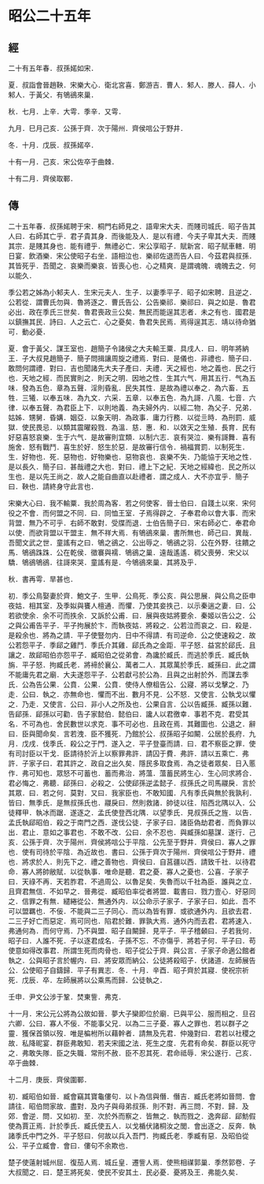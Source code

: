 # 昭公二十五年
## 經

二十有五年春．叔孫婼如宋．

夏．叔詣會晉趙鞅．宋樂大心．衛北宮喜．鄭游吉．曹人．邾人．滕人．薛人．小邾人．于黃父．有鴝鵒來巢．

秋．七月．上辛．大雩．季辛．又雩．

九月．巳月己亥．公孫于齊．次于陽州．齊侯唁公于野井．

冬．十月．戊辰．叔孫婼卒．

十有一月．己亥．宋公佐卒于曲棘．

十有二月．齊侯取鄆．

## 傳

二十五年春．叔孫婼聘于宋．桐門右師見之．語卑宋大夫．而賤司城氏．昭子告其人曰．右師其亡乎．君子貴其身．而後能及人．是以有禮．今夫子卑其大夫．而賤其宗．是賤其身也．能有禮乎．無禮必亡．宋公享昭子．賦新宮．昭子賦車轄．明日宴．飲酒樂．宋公使昭子右坐．語相泣也．樂祁佐退而告人曰．今茲君與叔孫．其皆死乎．吾聞之．哀樂而樂哀．皆喪心也．心之精爽．是謂魂魄．魂魄去之．何以能久．

季公若之姊為小邾夫人．生宋元夫人．生子．以妻季平子．昭子如宋聘．且逆之．公若從．謂曹氏勿與．魯將逐之．曹氏告公．公告樂祁．樂祁曰．與之如是．魯君必出．政在季氏三世矣．魯君喪政亖公矣．無民而能逞其志者．未之有也．國君是以鎮撫其民．詩曰．人之云亡．心之憂矣．魯君失民焉．焉得逞其志．靖以待命猶可．動必憂．

夏．會于黃父．謀王室也．趙簡子令諸侯之大夫輸王粟．具戌人．曰．明年將納王．子大叔見趙簡子．簡子問揖讓周旋之禮焉．對曰．是儀也．非禮也．簡子曰．敢問何謂禮．對曰．吉也聞諸先大夫子產曰．夫禮．天之經也．地之義也．民之行也．天地之經．而民實則之．則天之明．因地之性．生其六气．用其五行．气為五味．發為五色．章為五聲．淫則昏亂．民失其性．是故為禮以奉之．為六畜．五牲．三犧．以奉五味．為九文．六采．五章．以奉五色．為九謌．八風．七音．六律．以奉五聲．為君臣上下．以則地義．為夫婦外内．以經二物．為父子．兄弟．姑姊．甥舅．昏媾．姻亞．以象天明．為政事．庸力行務．以從亖時．為刑罰．威獄．使民畏忌．以類其震曜殺戮．為溫．慈．惠．和．以效天之生殖．長育．民有好惡喜怒哀樂．生于六气．是故審則宜類．以制六志．哀有哭泣．樂有謌舞．喜有施舍．怒有戰鬥．喜生於好．怒生於惡．是故審行信令．禍福賞罰．以制死生．生．好物也．死．惡物也．好物樂也．惡物哀也．哀樂不失．乃能協于天地之性．是以長久．簡子曰．甚哉禮之大也．對曰．禮上下之紀．天地之經緯也．民之所以生也．是以先王尚之．故人之能自曲直以赴禮者．謂之成人．大不亦宜乎．簡子曰．鞅也．請終身守此言也．

宋樂大心曰．我不輸粟．我於周為客．若之何使客．晉士伯曰．自踐土以來．宋何役之不會．而何盟之不同．曰．同恤王室．子焉得辟之．子奉君命以會大事．而宋背盟．無乃不可乎．右師不敢對．受牒而退．士伯告簡子曰．宋右師必亡．奉君命以使．而欲背盟以干盟主．無不祥大焉．有鴝鵒來巢．書所無也．師己曰．異哉．吾聞文武之世．童謠有之曰．鴝之鵒之．公出辱之．鴝鵒之羽．公在外野．往饋之馬．鴝鵒跦跦．公在乾侯．徵褰與襦．鴝鵒之巢．遠哉遙遙．稠父喪勞．宋父以驕．鴝鵒鴝鵒．往謌來哭．童謠有是．今鴝鵒來巢．其將及乎．

秋．書再雩．旱甚也．

初．季公鳥娶妻於齊．鮑文子．生甲．公鳥死．季公亥．與公思展．與公鳥之臣申夜姑．相其室．及季姒與饔人檀通．而懼．乃使其妾抶己．以示秦遄之妻．曰．公若欲使余．余不可而抶余．又訴於公甫．曰．展與夜姑將要余．秦姬以告公之．公之與公甫告平子．平子拘展於卞．而執夜姑．將殺之．公若泣而哀之．曰．殺是．是殺余也．將為之請．平子使豎勿内．日中不得請．有司逆命．公之使速殺之．故公若怨平子．季郈之雞鬥．季氏介其雞．郈氏為之金距．平子怒．益宮於郈氏．且讓之．故郈昭伯亦怨平子．臧昭伯之從弟會．為讒於臧氏．而逃於季氏．臧氏執旃．平子怒．拘臧氏老．將褅於襄公．萬者二人．其眾萬於季氏．臧孫曰．此之謂不能庸先君之廟．大夫遂怨平子．公若獻弓於公為．且與之出射於外．而謀去季氏．公為告公果．公賁．公果．公賁．使侍人僚柤告公．公寢．將以戈擊之．乃走．公曰．執之．亦無命也．懼而不出．數月不見．公不怒．又使言．公執戈以懼之．乃走．又使言．公曰．非小人之所及也．公果自言．公以告臧孫．臧孫以難．告郈孫．郈孫以可勸．告子家懿伯．懿伯曰．讒人以君徼幸．事若不克．君受其名．不可為也．舍民數世以求克．事不可必也．且政在焉．其難圖也．公退之．辭曰．臣與聞命矣．言若洩．臣不獲死．乃館於公．叔孫昭子如闞．公居於長府．九月．戊戌．伐季氏．殺公之于門．遂入之．平子登臺而請．曰．君不察臣之罪．使有司討臣以干戈．臣請待於沂上以察罪弗許．請囚于費．弗許．請以五乘亡．弗許．子家子曰．君其許之．政自之出久矣．隱民多取食焉．為之徒者眾矣．日入慝作．弗可知也．眾怒不可蓄也．蓄而弗治．將薀．薀蓄民將生心．生心同求將合．君必悔之．弗聽．郈孫曰．必殺之．公使郈孫逆孟懿子．叔孫氏之司馬鬷戾．言於其眾．曰．若之何．莫對．又曰．我家臣也．不敢知國．凡有季氏與無於我孰利．皆曰．無季氏．是無叔孫氏也．鬷戾曰．然則救諸．帥徒以往．陷西北隅以入．公徒釋甲．執冰而踞．遂逐之．孟氏使登西北隅．以望季氏．見叔孫氏之旌．以告．孟氏執郈昭伯．殺之于南門之西．遂伐公徒．子家子曰．諸臣偽劫君者．而負罪以出．君止．意如之事君也．不敢不改．公曰．余不忍也．與臧孫如墓謀．遂行．己亥．公孫于齊．次于陽州．齊侯將唁公于平陰．公先至于野井．齊侯曰．寡人之罪也．使有司待於平陰．為近故也．書曰．公孫于齊次于陽州．齊侯唁公于野井．禮也．將求於人．則先下之．禮之善物也．齊侯曰．自莒疆以西．請致千社．以待君命．寡人將帥敝賦．以從執事．唯命是聽．君之憂．寡人之憂也．公喜．子家子曰．天祿不再．天若胙君．不過周公．以魯足矣．失魯而以千社為臣．誰與之立．且齊君無信．不如早之．晉弗從．臧昭伯率從者將盟．載書曰．戮力壹心．好惡同之．信罪之有無．繾綣從公．無通外内．以公命示子家子．子家子曰．如此．吾不可以盟羈也．不佞．不能與二三子同心．而以為皆有罪．或欲通外内．且欲去君．二三子好亡而惡定．焉可同也．陷君於難．罪孰大焉．通外内而去君．君將速入．弗通何為．而何守焉．乃不與盟．昭子自闞歸．見平子．平子稽顙曰．子若我何．昭子曰．人誰不死．子以逐君成名．子孫不忘．不亦傷乎．將若子何．平子曰．苟使意如得改事君．所謂生死而肉骨也．昭子從公于齊．與公言．子家子命適公館者執之．公與昭子言於幄内．曰．將安眾而納公．公徒將殺昭子．伏諸道．左師展告公．公使昭子自鑄歸．平子有異志．冬．十月．辛酉．昭子齊於其寢．使祝宗祈死．戊辰．卒．左師展將以公乘馬而歸．公徒執之．

壬申．尹文公涉于鞏．焚東訾．弗克．

十一月．宋公元公將為公故如晉．夢大子欒即位於廟．已與平公．服而相之．旦召六卿．公曰．寡人不佞．不能事父兄．以為二三子憂．寡人之罪也．若以群子之靈．獲保首領以歿．唯是楄柎所以藉幹者．請無及先君．仲幾對曰．君若以社稷之故．私降昵宴．群臣弗敢知．若夫宋國之法．死生之度．先君有命矣．群臣以死守之．弗敢失隊．臣之失職．常刑不赦．臣不忍其死．君命祗辱．宋公遂行．己亥．卒于曲棘．

十二月．庚辰．齊侯圍鄆．

初．臧昭伯如晉．臧會竊其寶龜僂句．以卜為信與僭．僭吉．臧氏老將如晉問．會請往．昭伯問家故．盡對．及内子與母弟叔孫．則不對．再三問．不對．歸．及郊．會逆．問．又如初．至．次於外而察之．皆無之．執而戮之．逸奔郈．郈魴假使為賈正焉．計於季氏．臧氏使五人．以戈楯伏諸桐汝之閭．會出逐之．反奔．執諸季氏中門之外．平子怒曰．何故以兵入吾門．拘臧氏老．季臧有惡．及昭伯從公．平子立臧會．會曰．僂句不余欺也．

楚子使薳射城州屈．復茄人焉．城丘皇．遷訾人焉．使熊相禖郭巢．季然郭卷．子大叔聞之．曰．楚王將死矣．使民不安其土．民必憂．憂將及王．弗能久矣．

